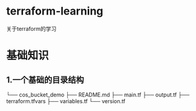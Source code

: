 # terraform-learning
关于terraform的学习


# 基础知识
## 1.一个基础的目录结构
  
└── cos_bucket_demo
    ├── README.md
    ├── main.tf
    ├── output.tf
    ├── terraform.tfvars
    ├── variables.tf
    └── version.tf
